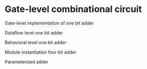 # Gate-level combinational circuit 
Gate-level implementation of one bit adder

Dataflow level one bit adder

Behavioral level  one bit adder

Module instantiation four bit adder

Parameterized adder
